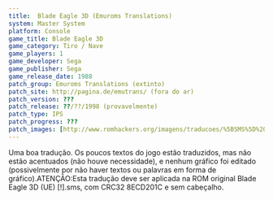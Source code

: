 ```yaml
---
title:  Blade Eagle 3D (Emuroms Translations)
system: Master System
platform: Console
game_title: Blade Eagle 3D
game_category: Tiro / Nave
game_players: 1
game_developer: Sega
game_publisher: Sega
game_release_date: 1988
patch_group: Emuroms Translations (extinto)
patch_site: http://pagina.de/emutrans/ (fora do ar)
patch_version: ???
patch_release: ??/??/1998 (provavelmente)
patch_type: IPS
patch_progress: ???
patch_images: [http://www.romhackers.org/imagens/traducoes/%5BSMS%5D%20Blade%20Eagle%203D%20-%20Emuroms%20Translations%20-%201.png,http://www.romhackers.org/imagens/traducoes/%5BSMS%5D%20Blade%20Eagle%203D%20-%20Emuroms%20Translations%20-%202.png]
---
```

Uma boa tradução. Os poucos textos do jogo estão traduzidos, mas não estão acentuados (não houve necessidade), e nenhum gráfico foi editado (possivelmente por não haver textos ou palavras em forma de gráfico).ATENÇÃO:Esta tradução deve ser aplicada na ROM original Blade Eagle 3D (UE) [!].sms, com CRC32 8ECD201C e sem cabeçalho.
